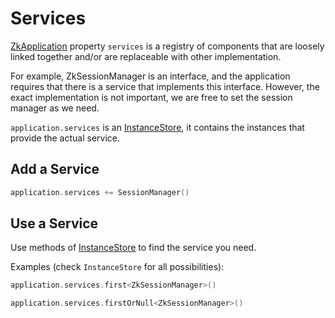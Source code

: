 # Services

[ZkApplication](/core/core/src/jsMain/kotlin/zakadabar/stack/frontend/application/ZkApplication.kt) property `services` 
is a registry of components that are loosely linked together and/or are replaceable with other implementation.

For example, ZkSessionManager is an interface, and the application requires that there is a service that implements
this interface. However, the exact implementation is not important, we are free to set the session
manager as we need.

`application.services` is an [InstanceStore](/core/core/src/commonMain/kotlin/zakadabar/stack/util/InstanceStore.kt), 
it contains the instances that provide the actual service.

## Add a Service

```kotlin
application.services += SessionManager()
```

## Use a Service

Use methods of [InstanceStore](/core/core/src/commonMain/kotlin/zakadabar/stack/util/InstanceStore.kt)
to find the service you need.

Examples (check `InstanceStore` for all possibilities):

```kotlin
application.services.first<ZkSessionManager>()
```

```kotlin
application.services.firstOrNull<ZkSessionManager>()
```

